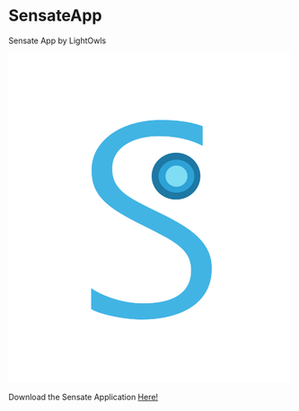 # SensateApp
Sensate App by LightOwls

![Sensate Logo](https://github.com/JStephenD/SensateApp/blob/main/Sensate.Android/Resources/mipmap-hdpi/icon.png)

Download the Sensate Application [Here!](https://drive.google.com/file/d/1sUhARa0lDNlMkSyEJcmYCydamVeEY6Va/view?usp=sharing)
